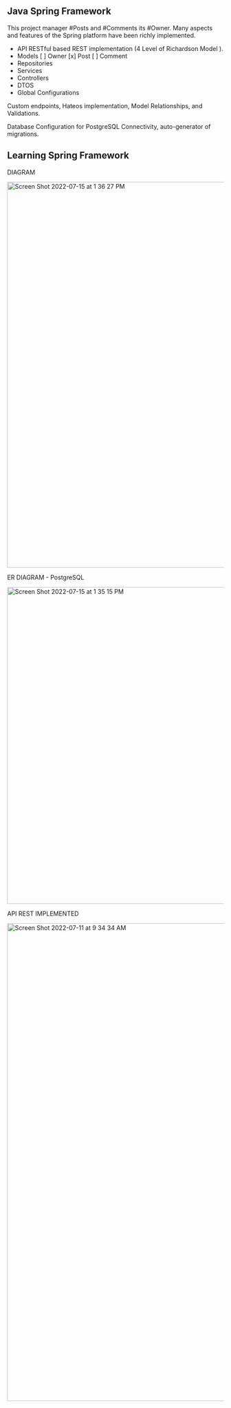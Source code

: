 
## Java Spring Framework

This project manager #Posts and #Comments its #Owner.
Many aspects and features of the Spring platform have been richly implemented.

- API RESTful based REST implementation (4 Level of Richardson Model ).
- Models [ ] Owner [x] Post [ ] Comment 
- Repositories
- Services
- Controllers
- DTOS
- Global Configurations

Custom endpoints, Hateos implementation, Model Relationships, and Validations.

Database Configuration for PostgreSQL Connectivity, auto-generator of migrations.

## Learning Spring Framework

DIAGRAM

<img width="896" alt="Screen Shot 2022-07-15 at 1 36 27 PM" src="https://user-images.githubusercontent.com/82730685/179224338-bf98c610-9197-46ef-b77d-8ec6b2eb715a.png">


ER DIAGRAM - PostgreSQL

<img width="736" alt="Screen Shot 2022-07-15 at 1 35 15 PM" src="https://user-images.githubusercontent.com/82730685/179224362-0d5eb6ee-033f-4613-a6a1-339e3c8927e8.png">



API REST IMPLEMENTED

<img width="1110" alt="Screen Shot 2022-07-11 at 9 34 34 AM" src="https://user-images.githubusercontent.com/82730685/178223051-eaea2c03-5c0a-45d1-937c-f3e42aac390a.png">

